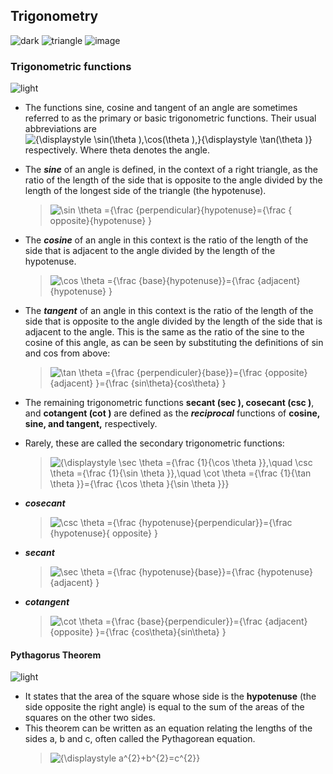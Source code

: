 
## Trigonometry
![dark](https://user-images.githubusercontent.com/12748752/132402918-976c6cc7-cc94-4267-9513-b3937504eb63.png)
![triangle](https://upload.wikimedia.org/wikipedia/commons/3/38/Perpendicular-Base-Hypotenuse_Right_Triangle.png)
![image](https://user-images.githubusercontent.com/12748752/133692865-43b655f5-b7d5-4aa6-9cd0-f30e08f79302.png)


### Trigonometric functions
![light](https://user-images.githubusercontent.com/12748752/132402912-1a2a215e-de2f-4536-b28e-e75197136af9.png)
* The functions sine, cosine and tangent of an angle are sometimes referred to as the primary or basic trigonometric functions. Their usual abbreviations are <img src="https://latex.codecogs.com/svg.image?{\displaystyle&space;\sin(\theta&space;),\cos(\theta&space;),}{\displaystyle&space;\tan(\theta&space;)}" title="{\displaystyle \sin(\theta ),\cos(\theta ),}{\displaystyle \tan(\theta )}" /> respectively. Where theta denotes the angle.

* The _**sine**_ of an angle is defined, in the context of a right triangle, as the ratio of the length of the side that is opposite to the angle divided by the length of the longest side of the triangle (the hypotenuse).
  >  <img src="https://latex.codecogs.com/svg.image?\sin&space;\theta&space;={\frac&space;{perpendicular}{hypotenuse}={\frac&space;{&space;opposite}{hypotenuse}&space;}" title="\sin \theta ={\frac {perpendicular}{hypotenuse}={\frac { opposite}{hypotenuse} }" />
 
* The _**cosine**_ of an angle in this context is the ratio of the length of the side that is adjacent to the angle divided by the length of the hypotenuse.
  > <img src="https://latex.codecogs.com/svg.image?\cos&space;\theta&space;={\frac&space;{base}{hypotenuse}}={\frac&space;{adjacent}{hypotenuse}&space;}" title="\cos \theta ={\frac {base}{hypotenuse}}={\frac {adjacent}{hypotenuse} }" />

* The _**tangent**_ of an angle in this context is the ratio of the length of the side that is opposite to the angle divided by the length of the side that is adjacent to the angle. This is the same as the ratio of the sine to the cosine of this angle, as can be seen by substituting the definitions of sin  and cos from above:
  > <img src="https://latex.codecogs.com/svg.image?\tan&space;\theta&space;={\frac&space;{perpendiculer}{base}}={\frac&space;{opposite}{adjacent}&space;}={\frac&space;{sin\theta}{cos\theta}&space;}" title="\tan \theta ={\frac {perpendiculer}{base}}={\frac {opposite}{adjacent} }={\frac {sin\theta}{cos\theta} }" />

* The remaining trigonometric functions **secant (sec ), cosecant (csc )**, and **cotangent (cot )** are defined as the _**reciprocal**_ functions of **cosine, sine, and tangent,** respectively.
* Rarely, these are called the secondary trigonometric functions:
  > <img src="https://latex.codecogs.com/svg.image?{\displaystyle&space;\sec&space;\theta&space;={\frac&space;{1}{\cos&space;\theta&space;}},\quad&space;\csc&space;\theta&space;={\frac&space;{1}{\sin&space;\theta&space;}},\quad&space;\cot&space;\theta&space;={\frac&space;{1}{\tan&space;\theta&space;}}={\frac&space;{\cos&space;\theta&space;}{\sin&space;\theta&space;}}}" title="{\displaystyle \sec \theta ={\frac {1}{\cos \theta }},\quad \csc \theta ={\frac {1}{\sin \theta }},\quad \cot \theta ={\frac {1}{\tan \theta }}={\frac {\cos \theta }{\sin \theta }}}" />

* _**cosecant**_
  > <img src="https://latex.codecogs.com/svg.image?\csc&space;\theta&space;={\frac&space;{hypotenuse}{perpendicular}}={\frac&space;{hypotenuse}{&space;opposite}&space;}" title="\csc \theta ={\frac {hypotenuse}{perpendicular}}={\frac {hypotenuse}{ opposite} }" />

* _**secant**_
  > <img src="https://latex.codecogs.com/svg.image?\sec&space;\theta&space;={\frac&space;{hypotenuse}{base}}={\frac&space;{hypotenuse}{adjacent}&space;}" title="\sec \theta ={\frac {hypotenuse}{base}}={\frac {hypotenuse}{adjacent} }" />

* _**cotangent**_
  > <img src="https://latex.codecogs.com/svg.image?\cot&space;\theta&space;={\frac&space;{base}{perpendiculer}}={\frac&space;{adjacent}{opposite}&space;}={\frac&space;{cos\theta}{sin\theta}&space;}" title="\cot \theta ={\frac {base}{perpendiculer}}={\frac {adjacent}{opposite} }={\frac {cos\theta}{sin\theta} }" />
  
#### Pythagorus Theorem
![light](https://user-images.githubusercontent.com/12748752/132402912-1a2a215e-de2f-4536-b28e-e75197136af9.png)

* It states that the area of the square whose side is the **hypotenuse** (the side opposite the right angle) is equal to the sum of the areas of the squares on the other two sides. 
* This theorem can be written as an equation relating the lengths of the sides a, b and c, often called the Pythagorean equation.
  > <img src="https://latex.codecogs.com/svg.image?{\displaystyle&space;a^{2}&plus;b^{2}=c^{2}}" title="{\displaystyle a^{2}+b^{2}=c^{2}}" />

